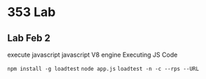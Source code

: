 # 353 Lab
## Lab Feb 2
execute javascript
javascript V8 engine
Executing JS Code

`npm install -g loadtest`
`node app.js`
`loadtest -n -c --rps --URL`

